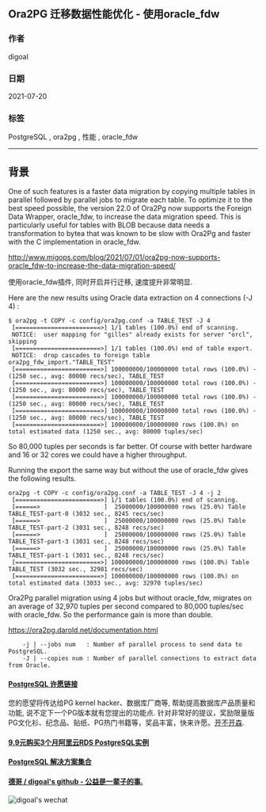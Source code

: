 ## Ora2PG 迁移数据性能优化 - 使用oracle_fdw       
                      
### 作者                      
digoal                      
                      
### 日期                      
2021-07-20                    
                      
### 标签                      
PostgreSQL , ora2pg , 性能 , oracle_fdw   
                      
----                      
                      
## 背景         
One of such features is a faster data migration by copying multiple tables in parallel followed by parallel jobs to migrate each table. To optimize it to the best speed possible, the version 22.0 of Ora2Pg now supports the Foreign Data Wrapper, oracle_fdw, to increase the data migration speed. This is particularly useful for tables with BLOB because data needs a transformation to bytea that was known to be slow with Ora2Pg and faster with the C implementation in oracle_fdw.  
  
http://www.migops.com/blog/2021/07/01/ora2pg-now-supports-oracle_fdw-to-increase-the-data-migration-speed/    
  
使用oracle_fdw插件, 同时开启并行迁移, 速度提升非常明显.   
  
Here are the new results using Oracle data extraction on 4 connections (-J 4) :  
  
```  
$ ora2pg -t COPY -c config/ora2pg.conf -a TABLE_TEST -J 4  
 [========================>] 1/1 tables (100.0%) end of scanning.  
 NOTICE:  user mapping for "gilles" already exists for server "orcl", skipping  
 [========================>] 1/1 tables (100.0%) end of table export.  
 NOTICE:  drop cascades to foreign table ora2pg_fdw_import."TABLE_TEST"  
 [========================>] 100000000/100000000 total rows (100.0%) - (1250 sec., avg: 80000 recs/sec), TABLE_TEST         
 [========================>] 100000000/100000000 total rows (100.0%) - (1250 sec., avg: 80000 recs/sec), TABLE_TEST         
 [========================>] 100000000/100000000 total rows (100.0%) - (1250 sec., avg: 80000 recs/sec), TABLE_TEST         
 [========================>] 100000000/100000000 total rows (100.0%) - (1250 sec., avg: 80000 recs/sec), TABLE_TEST  
 [========================>] 100000000/100000000 rows (100.0%) on total estimated data (1250 sec., avg: 80000 tuples/sec)  
```  
  
So 80,000 tuples per seconds is far better. Of course with better hardware and 16 or 32 cores we could have a higher throughput.  
  
Running the export the same way but without the use of oracle_fdw gives the following results.  
  
```  
ora2pg -t COPY -c config/ora2pg.conf -a TABLE_TEST -J 4 -j 2  
 [========================>] 1/1 tables (100.0%) end of scanning.  
 [======>                  ]  25000000/100000000 rows (25.0%) Table TABLE_TEST-part-0 (3032 sec., 8245 recs/sec)            
 [======>                  ]  25000000/100000000 rows (25.0%) Table TABLE_TEST-part-2 (3031 sec., 8248 recs/sec)            
 [======>                  ]  25000000/100000000 rows (25.0%) Table TABLE_TEST-part-3 (3031 sec., 8248 recs/sec)            
 [======>                  ]  25000000/100000000 rows (25.0%) Table TABLE_TEST-part-1 (3031 sec., 8248 recs/sec)            
 [========================>] 100000000/100000000 rows (100.0%) Table TABLE_TEST (3032 sec., 32981 recs/sec)                              
 [========================>] 100000000/100000000 rows (100.0%) on total estimated data (3033 sec., avg: 32970 tuples/sec)  
```  
  
Ora2Pg parallel migration using 4 jobs but without oracle_fdw, migrates on an average of 32,970 tuples per second compared to 80,000 tuples/sec with oracle_fdw. So the performance gain is more than double.  
  
  
https://ora2pg.darold.net/documentation.html  
  
```  
    -j | --jobs num   : Number of parallel process to send data to PostgreSQL.  
    -J | --copies num : Number of parallel connections to extract data from Oracle.  
```  
  
  
#### [PostgreSQL 许愿链接](https://github.com/digoal/blog/issues/76 "269ac3d1c492e938c0191101c7238216")
您的愿望将传达给PG kernel hacker、数据库厂商等, 帮助提高数据库产品质量和功能, 说不定下一个PG版本就有您提出的功能点. 针对非常好的提议，奖励限量版PG文化衫、纪念品、贴纸、PG热门书籍等，奖品丰富，快来许愿。[开不开森](https://github.com/digoal/blog/issues/76 "269ac3d1c492e938c0191101c7238216").  
  
  
#### [9.9元购买3个月阿里云RDS PostgreSQL实例](https://www.aliyun.com/database/postgresqlactivity "57258f76c37864c6e6d23383d05714ea")
  
  
#### [PostgreSQL 解决方案集合](https://yq.aliyun.com/topic/118 "40cff096e9ed7122c512b35d8561d9c8")
  
  
#### [德哥 / digoal's github - 公益是一辈子的事.](https://github.com/digoal/blog/blob/master/README.md "22709685feb7cab07d30f30387f0a9ae")
  
  
![digoal's wechat](../pic/digoal_weixin.jpg "f7ad92eeba24523fd47a6e1a0e691b59")
  
